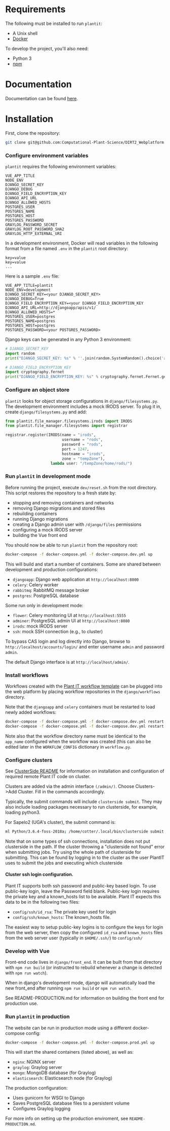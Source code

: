 # Requirements

The following must be installed to run `plantit`:

- A Unix shell
- [Docker](https://www.docker.com/)

To develop the project, you'll also need:
- Python 3
- [npm](https://www.npmjs.com/get-npm)

# Documentation

Documentation can be found [here](https://computational-plant-science.github.io/DIRT2_Webplatform/build/html/index.html).

# Installation

First, clone the repository:

```bash
git clone git@github.com:Computational-Plant-Science/DIRT2_Webplatform.git
```

### Configure environment variables

`plantit` requires the following environment variables:

```
VUE_APP_TITLE
NODE_ENV
DJANGO_SECRET_KEY
DJANGO_DEBUG
DJANGO_FIELD_ENCRYPTION_KEY
DJANGO_API_URL
DJANGO_ALLOWED_HOSTS
POSTGRES_USER
POSTGRES_NAME
POSTGRES_HOST
POSTGRES_PASSWORD
GRAYLOG_PASSWORD_SECRET
GRAYLOG_ROOT_PASSWORD_SHA2
GRAYLOG_HTTP_EXTERNAL_URI
```

In a development environment, Docker will read variables in the following format from a file named `.env` in the `plantit` root directory:

```
key=value
key=value
...
```

Here is a sample `.env` file:

```
VUE_APP_TITLE=plantit
NODE_ENV=development
DJANGO_SECRET_KEY=<your DJANGO_SECRET_KEY>
DJANGO_DEBUG=True
DJANGO_FIELD_ENCRYPTION_KEY=<your DJANGO_FIELD_ENCRYPTION_KEY
DJANGO_API_URL=http://djangoapp/apis/v1/
DJANGO_ALLOWED_HOSTS=*
POSTGRES_USER=postgres
POSTGRES_NAME=postgres
POSTGRES_HOST=postgres
POSTGRES_PASSWORD=<your POSTGRES_PASSWORD>
```

Django keys can be generated in any Python 3 environment:

```python
# DJANGO_SECRET_KEY
import random
print("DJANGO_SECRET_KEY: %s" % ''.join(random.SystemRandom().choice('abcdefghijklmnopqrstuvwxyz0123456789!@#$%^&*(-_=+)') for i in range(50)))

# DJANGO_FIELD_ENCRYPTION_KEY
import cryptography.fernet
print("DJANGO_FIELD_ENCRYPTION_KEY: %s" % cryptography.fernet.Fernet.generate_key())
```

### Configure an object store

`plantit` looks for object storage configurations in `django/filesystems.py`. The development environment includes a mock IRODS server. To plug it in, create `django/filesystems.py` and add:

```python
from plantit.file_manager.filesystems.irods import IRODS
from plantit.file_manager.filesystems import registrar

registrar.register(IRODS(name = "irods",
                         username = "rods",
                         password = "rods",
                         port = 1247,
                         hostname = "irods",
                         zone = "tempZone"),
                    lambda user: "/tempZone/home/rods/")
```

### Run `plantit` in development mode

Before running the project, execute `dev/reset.sh` from the root directory. This script restores the repository to a fresh state by:

   - stopping and removing containers and networks
   - removing Django migrations and stored files
   - rebuilding containers
   - running Django migrations
   - creating a Django admin user with `/django/files` permissions
   - configuring a mock IRODS server
   - building the Vue front end

You should now be able to run `plantit` from the repository root:

```bash
docker-compose -f docker-compose.yml -f docker-compose.dev.yml up
```

This will build and start a number of containers. Some are shared between development and production configurations:

- `djangoapp`: Django web application at `http://localhost:8000`
- `celery`: Celery worker
- `rabbitmq`: RabbitMQ message broker
- `postgres`: PostgreSQL database

Some run only in development mode:

- `flower`: Celery monitoring UI at `http://localhost:5555`
- `adminer`: PostgreSQL admin UI at `http://localhost:8080`
- `irods`: mock IRODS server
- `ssh`: mock SSH connection (e.g., to cluster)

To bypass CAS login and log directly into Django, browse to `http://localhost/accounts/login/` and enter username `admin` and password `admin`.

The default Django interface is at `http://localhost/admin/`.

### Install workflows
Workflows created with the [Plant IT workflow template](https://github.com/Computational-Plant-Science/cookiecutter_PlantIT) can be plugged into the web platform by placing workflow repositories in the `django/workflows` directory.

Note that the `djangoapp` and `celery` containers must be restarted to load newly added workflows:

```bash
docker-compose -f docker-compose.yml -f docker-compose.dev.yml restart djangoapp
docker-compose -f docker-compose.yml -f docker-compose.dev.yml restart celery
```

Note also that the workflow directory name must be identical to the `app_name` configured when the workflow was created (this can also be edited later in the `WORKFLOW_CONFIG` dictionary in `workflow.py`.

### Configure clusters

See [ClusterSide README](https://github.com/Computational-Plant-Science/DIRT2_ClusterSide) for information
on installation and configuration of required remote Plant IT code on cluster.

Clusters are added via the admin interface `(/admin/)`. Choose Clusters->Add Cluster. Fill in the commands
accordingly.

Typically, the submit commands will include `clusterside submit`. They may also include loading packages necessary to run clusterside, for example, loading python3.

For Sapelo2 (UGA's cluster), the submit command is:

```bash
ml Python/3.6.4-foss-2018a; /home/cotter/.local/bin/clusterside submit
```

Note that on some types of ssh connections, installation does not put clusterside in the path. If the cluster throwing a "clusterside not found" error when submitting jobs. Try using the whole path of clusterside for submitting. This can be found by logging in to the cluster as the user PlantIT uses to submit the jobs and executing which clusterside

#### Cluster ssh login configuration.
Plant IT supports both ssh password and public-key based
login. To use public-key login, leave the Password field blank. Public-key login requires the private key and a known_hosts list to be available. Plant IT expects this data to be in the following two files:

- `config/ssh/id_rsa`: The private key used for login
- `config/ssh/known_hosts`: The known_hosts file.

The easiest way to setup public-key logins is to configure the keys for login from the web server, then copy the configured `id_rsa` and `known_hosts` files from the web server user (typically in `$HOME/.ssh/`) to `config/ssh/`

### Develop with Vue

Front-end code lives in `django/front_end`. It can be built from that directory with `npm run build` (or instructed to rebuild whenever a change is detected with `npm run watch`).

When in django's development mode, django will automatically load the new front_end after running `npm run build` or `npm run watch`.

See README-PRODUCTION.md for information on building the front end for production use.

### Run `plantit` in production
The website can be run in production mode using a different docker-compose config:

```bash
docker-compose -f docker-compose.yml -f docker-compose.prod.yml up
```

This will start the shared containers (listed above), as well as:

- `nginx`: NGINX server
- `graylog`: Graylog server
- `mongo`: MongoDB database (for Graylog)
- `elasticsearch`: Elasticsearch node (for Graylog)

The production configuration:
- Uses gunicorn for WSGI to Django
- Saves PostgreSQL database files to a persistent volume
- Configures Graylog logging

For more info on setting up the production enviroment, see `README-PRODUCTION.md`.

